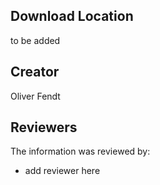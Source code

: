 ## Download Location

to be added

## Creator

Oliver Fendt

## Reviewers

The information was reviewed by:

* add reviewer here